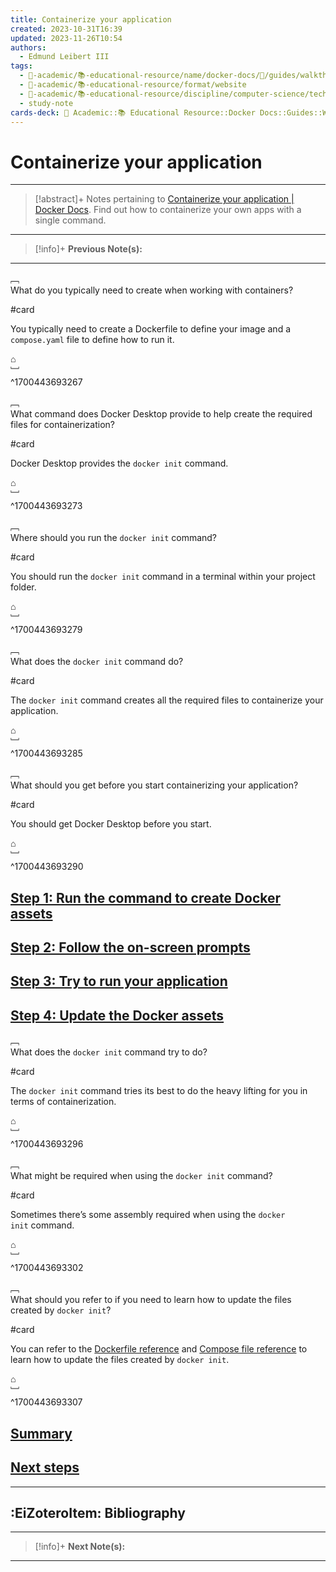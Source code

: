 ```yaml
---
title: Containerize your application
created: 2023-10-31T16:39
updated: 2023-11-26T10:54
authors:
  - Edmund Leibert III
tags:
  - 🔴-academic/📚-educational-resource/name/docker-docs/🔖/guides/walkthroughs/containerize-your-application
  - 🔴-academic/📚-educational-resource/format/website
  - 🔴-academic/📚-educational-resource/discipline/computer-science/technology/docker
  - study-note
cards-deck: 🔴 Academic::📚 Educational Resource::Docker Docs::Guides::Walkthroughs::Containerize your application
---
```


# Containerize your application

---

> [!abstract]+ 
> Notes pertaining to [Containerize your application | Docker Docs](https://docs.docker.com/guides/walkthroughs/containerize-your-app/). Find out how to containerize your own apps with a single command.

---

> [!info]+ 
> **Previous Note(s):**
> 

---

﹇<br>
What do you typically need to create when working with containers?

#card 

You typically need to create a Dockerfile to define your image and a `compose.yaml` file to define how to run it.

⌂
<br>﹈<br>^1700443693267

﹇<br>
What command does Docker Desktop provide to help create the required files for containerization?

#card 

Docker Desktop provides the `docker init` command.

⌂
<br>﹈<br>^1700443693273

﹇<br>
Where should you run the `docker init` command?

#card 

You should run the `docker init` command in a terminal within your project folder.

⌂
<br>﹈<br>^1700443693279

﹇<br>
What does the `docker init` command do?

#card 

The `docker init` command creates all the required files to containerize your application.

⌂
<br>﹈<br>^1700443693285

﹇<br>
What should you get before you start containerizing your application?

#card 

You should get Docker Desktop before you start.

⌂
<br>﹈<br>^1700443693290

## [Step 1: Run the command to create Docker assets](https://docs.docker.com/guides/walkthroughs/containerize-your-app/#step-1-run-the-command-to-create-docker-assets)

## [Step 2: Follow the on-screen prompts](https://docs.docker.com/guides/walkthroughs/containerize-your-app/#step-2-follow-the-on-screen-prompts)

## [Step 3: Try to run your application](https://docs.docker.com/guides/walkthroughs/containerize-your-app/#step-3-try-to-run-your-application)

## [Step 4: Update the Docker assets](https://docs.docker.com/guides/walkthroughs/containerize-your-app/#step-4-update-the-docker-assets)

﹇<br>
What does the `docker init` command try to do?

#card 

The `docker init` command tries its best to do the heavy lifting for you in terms of containerization.

⌂
<br>﹈<br>^1700443693296

﹇<br>
What might be required when using the `docker init` command?

#card 

Sometimes there’s some assembly required when using the `docker init` command.

⌂
<br>﹈<br>^1700443693302

﹇<br>
What should you refer to if you need to learn how to update the files created by `docker init`?

#card 

You can refer to the [Dockerfile reference⁠](https://docs.docker.com/engine/reference/builder/) and [Compose file reference](https://docs.docker.com/compose/compose-file/) to learn how to update the files created by `docker init`.

⌂
<br>﹈<br>^1700443693307

## [Summary](https://docs.docker.com/guides/walkthroughs/containerize-your-app/#summary)

## [Next steps](https://docs.docker.com/guides/walkthroughs/containerize-your-app/#next-steps)

---

## :EiZoteroItem: Bibliography

---

> [!info]+ 
> **Next Note(s):**
> 

---
